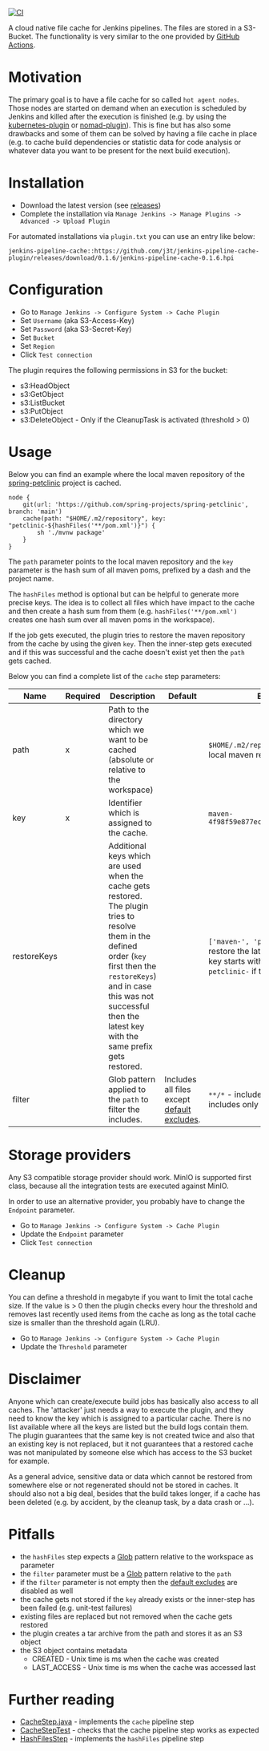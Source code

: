 [![CI](https://github.com/j3t/jenkins-pipeline-cache-plugin/actions/workflows/ci.yml/badge.svg)](https://github.com/j3t/jenkins-pipeline-cache-plugin/actions/workflows/ci.yml)

A cloud native file cache for Jenkins pipelines. The files are stored in a S3-Bucket. The functionality is very similar to the one provided by [GitHub Actions](https://docs.github.com/en/actions/advanced-guides/caching-dependencies-to-speed-up-workflows).

# Motivation
The primary goal is to have a file cache for so called `hot agent nodes`. Those nodes are started on demand when an execution is scheduled by Jenkins and killed after the execution is finished (e.g. by using the [kubernetes-plugin](https://github.com/jenkinsci/kubernetes-plugin) or [nomad-plugin](https://github.com/jenkinsci/nomad-plugin)). This is fine but has also some drawbacks and some of them can be solved by having a file cache in place (e.g. to cache build dependencies or statistic data for code analysis or whatever data you want to be present for the next build execution).

# Installation
* Download the latest version (see [releases](https://github.com/j3t/jenkins-pipeline-cache-plugin/releases))
* Complete the installation via `Manage Jenkins -> Manage Plugins -> Advanced -> Upload Plugin`

For automated installations via `plugin.txt` you can use an entry like below:
```
jenkins-pipeline-cache::https://github.com/j3t/jenkins-pipeline-cache-plugin/releases/download/0.1.6/jenkins-pipeline-cache-0.1.6.hpi
```

# Configuration
* Go to `Manage Jenkins -> Configure System -> Cache Plugin`
* Set `Username` (aka S3-Access-Key)
* Set `Password` (aka S3-Secret-Key)
* Set `Bucket`
* Set `Region`
* Click `Test connection`

The plugin requires the following permissions in S3 for the bucket:
* s3:HeadObject
* s3:GetObject
* s3:ListBucket
* s3:PutObject
* s3:DeleteObject - Only if the CleanupTask is activated (threshold > 0)

# Usage
Below you can find an example where the local maven repository of the [spring-petclinic](https://github.com/spring-projects/spring-petclinic) project is cached.
```
node {
    git(url: 'https://github.com/spring-projects/spring-petclinic', branch: 'main')
    cache(path: "$HOME/.m2/repository", key: "petclinic-${hashFiles('**/pom.xml')}") {
        sh './mvnw package'
    }
}
```
The `path` parameter points to the local maven repository and the `key` parameter is the hash sum of all maven poms, prefixed by a dash and the project name.

The `hashFiles` method is optional but can be helpful to generate more precise keys. The idea is to collect all files which have impact to the cache and then create a hash sum from them (e.g. `hashFiles('**/pom.xml')` creates one hash sum over all maven poms in the workspace).

If the job gets executed, the plugin tries to restore the maven repository from the cache by using the given `key`. Then the inner-step gets executed and if this was successful and the cache doesn't exist yet then the `path` gets cached.

Below you can find a complete list of the `cache` step parameters:

| Name        | Required | Description                                                                                                                                                                                                                                         | Default                                                                                                    | Example                                                                                                                          |
|-------------|----------|-----------------------------------------------------------------------------------------------------------------------------------------------------------------------------------------------------------------------------------------------------|------------------------------------------------------------------------------------------------------------|----------------------------------------------------------------------------------------------------------------------------------|
| path        | x        | Path to the directory which we want to be cached (absolute or relative to the workspace)                                                                                                                                                            |                                                                                                            | `$HOME/.m2/repository` - cache the local maven repository                                                                        |
| key         | x        | Identifier which is assigned to the cache.                                                                                                                                                                                                          |                                                                                                            | `maven-4f98f59e877ecb84ff75ef0fab45bac5`                                                                                         |
| restoreKeys |          | Additional keys which are used when the cache gets restored. The plugin tries to resolve them in the defined order (`key` first then the `restoreKeys`) and in case this was not successful then the latest key with the same prefix gets restored. |                                                                                                            | `['maven-', 'petclinic-']` - restore the latest cache where the key starts with `maven-` or `petclinic-` if the `key` not exists |
| filter      |          | Glob pattern applied to the `path` to filter the includes.                                                                                                                                                                                          | Includes all files except [default excludes](https://ant.apache.org/manual/dirtasks.html#defaultexcludes). | `**/*` - includes all files, `**/*.xml` - includes only XML files                                                                |

# Storage providers
Any S3 compatible storage provider should work. MinIO is supported first class, because all the integration tests are executed against MinIO.

In order to use an alternative provider, you probably have to change the `Endpoint` parameter.
* Go to `Manage Jenkins -> Configure System -> Cache Plugin`
* Update the `Endpoint` parameter
* Click `Test connection`

# Cleanup
You can define a threshold in megabyte if you want to limit the total cache size. If the value is > 0 then the plugin checks every hour the threshold and removes last recently used items from the cache as long as the total cache size is smaller than the threshold again (LRU).
* Go to `Manage Jenkins -> Configure System -> Cache Plugin`
* Update the `Threshold` parameter

# Disclaimer
Anyone which can create/execute build jobs has basically also access to all caches. The 'attacker' just needs a way to execute the plugin, and they need to know the key which is assigned to a particular cache. There is no list available where all the keys are listed but the build logs contain them. The plugin guarantees that the same key is not created twice and also that an existing key is not replaced, but it not guarantees that a restored cache was not manipulated by someone else which has access to the S3 bucket for example.

As a general advice, sensitive data or data which cannot be restored from somewhere else or not regenerated should not be stored in caches. It should also not a big deal, besides that the build takes longer, if a cache has been deleted (e.g. by accident, by the cleanup task, by a data crash or ...).

# Pitfalls
* the `hashFiles` step expects a [Glob](https://docs.oracle.com/javase/tutorial/essential/io/fileOps.html#glob) pattern relative to the workspace as parameter
* the `filter` parameter must be a [Glob](https://docs.oracle.com/javase/tutorial/essential/io/fileOps.html#glob) pattern relative to the `path`
* if the `filter` parameter is not empty then the [default excludes](https://ant.apache.org/manual/dirtasks.html#defaultexcludes) are disabled as well
* the cache gets not stored if the `key` already exists or the inner-step has been failed (e.g. unit-test failures)
* existing files are replaced but not removed when the cache gets restored
* the plugin creates a tar archive from the path and stores it as an S3 object
* the S3 object contains metadata
  * CREATED - Unix time is ms when the cache was created
  * LAST_ACCESS - Unix time is ms when the cache was accessed last

# Further reading
* [CacheStep.java](./src/main/java/io/jenkins/plugins/pipeline/cache/CacheStep.java) - implements the `cache` pipeline step
* [CacheStepTest](./src/test/java/io/jenkins/plugins/pipeline/cache/CacheStepTest.java) - checks that the cache pipeline step works as expected
* [HashFilesStep](./src/main/java/io/jenkins/plugins/pipeline/cache/HashFilesStep.java) - implements the `hashFiles` pipeline step
